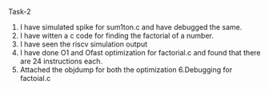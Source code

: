 Task-2 
1. I have simulated spike for sum1ton.c and have debugged the same.
2. I have witten a  c code for finding the factorial of a number.
3. I have seen the riscv simulation output
4. I have done O1 and Ofast optimization for factorial.c and found that there are 24 instructions each.
5. Attached the objdump for both the optimization
6.Debugging for factoial.c
